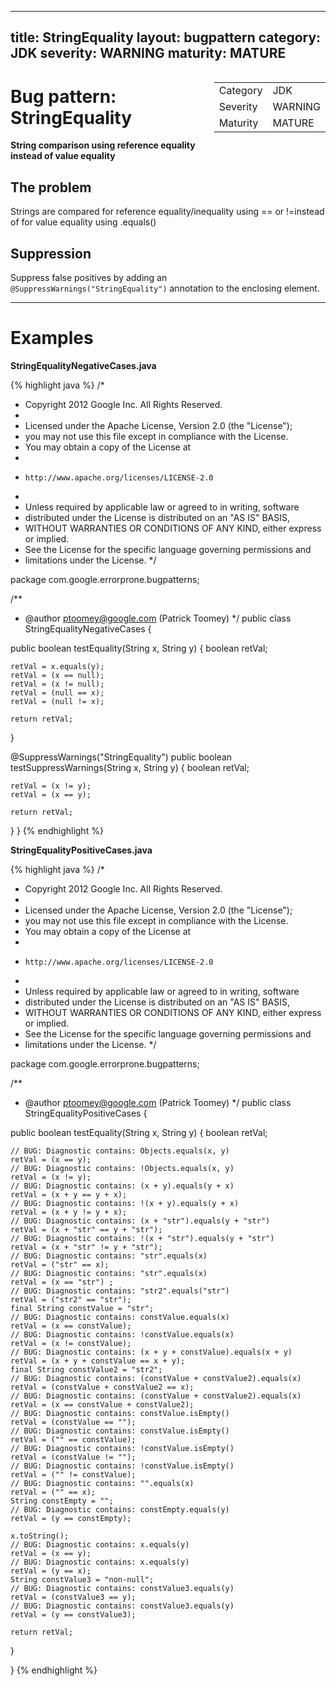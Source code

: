 <!--
*** AUTO-GENERATED, DO NOT MODIFY ***
To make changes, edit the @BugPattern annotation or the explanation in docs/bugpattern.
-->

---
title: StringEquality
layout: bugpattern
category: JDK
severity: WARNING
maturity: MATURE
---

<div style="float:right;"><table id="metadata">
<tr><td>Category</td><td>JDK</td></tr>
<tr><td>Severity</td><td>WARNING</td></tr>
<tr><td>Maturity</td><td>MATURE</td></tr>
</table></div>

# Bug pattern: StringEquality
__String comparison using reference equality instead of value equality__

## The problem
Strings are compared for reference equality/inequality using == or !=instead of for value equality using .equals()

## Suppression
Suppress false positives by adding an `@SuppressWarnings("StringEquality")` annotation to the enclosing element.

----------

# Examples
__StringEqualityNegativeCases.java__

{% highlight java %}
/*
 * Copyright 2012 Google Inc. All Rights Reserved.
 *
 * Licensed under the Apache License, Version 2.0 (the "License");
 * you may not use this file except in compliance with the License.
 * You may obtain a copy of the License at
 *
 *     http://www.apache.org/licenses/LICENSE-2.0
 *
 * Unless required by applicable law or agreed to in writing, software
 * distributed under the License is distributed on an "AS IS" BASIS,
 * WITHOUT WARRANTIES OR CONDITIONS OF ANY KIND, either express or implied.
 * See the License for the specific language governing permissions and
 * limitations under the License.
 */

package com.google.errorprone.bugpatterns;

/**
 * @author ptoomey@google.com (Patrick Toomey)
 */
public class StringEqualityNegativeCases {

  public boolean testEquality(String x, String y) {
    boolean retVal;

    retVal = x.equals(y);
    retVal = (x == null);
    retVal = (x != null);
    retVal = (null == x);
    retVal = (null != x);

    return retVal;
  }
  
  @SuppressWarnings("StringEquality")
  public boolean testSuppressWarnings(String x, String y) {
    boolean retVal;
 
    retVal = (x != y);
    retVal = (x == y);

    return retVal;
  } 
}
{% endhighlight %}

__StringEqualityPositiveCases.java__

{% highlight java %}
/*
 * Copyright 2012 Google Inc. All Rights Reserved.
 *
 * Licensed under the Apache License, Version 2.0 (the "License");
 * you may not use this file except in compliance with the License.
 * You may obtain a copy of the License at
 *
 *     http://www.apache.org/licenses/LICENSE-2.0
 *
 * Unless required by applicable law or agreed to in writing, software
 * distributed under the License is distributed on an "AS IS" BASIS,
 * WITHOUT WARRANTIES OR CONDITIONS OF ANY KIND, either express or implied.
 * See the License for the specific language governing permissions and
 * limitations under the License.
 */

package com.google.errorprone.bugpatterns;

/**
 * @author ptoomey@google.com (Patrick Toomey)
 */
public class StringEqualityPositiveCases {

  public boolean testEquality(String x, String y) {
    boolean retVal;

    // BUG: Diagnostic contains: Objects.equals(x, y) 
    retVal = (x == y);
    // BUG: Diagnostic contains: !Objects.equals(x, y)
    retVal = (x != y);
    // BUG: Diagnostic contains: (x + y).equals(y + x)
    retVal = (x + y == y + x);
    // BUG: Diagnostic contains: !(x + y).equals(y + x)
    retVal = (x + y != y + x);
    // BUG: Diagnostic contains: (x + "str").equals(y + "str") 
    retVal = (x + "str" == y + "str");
    // BUG: Diagnostic contains: !(x + "str").equals(y + "str") 
    retVal = (x + "str" != y + "str");
    // BUG: Diagnostic contains: "str".equals(x)
    retVal = ("str" == x);
    // BUG: Diagnostic contains: "str".equals(x)
    retVal = (x == "str") ;
    // BUG: Diagnostic contains: "str2".equals("str")
    retVal = ("str2" == "str");    
    final String constValue = "str";
    // BUG: Diagnostic contains: constValue.equals(x)
    retVal = (x == constValue);
    // BUG: Diagnostic contains: !constValue.equals(x)
    retVal = (x != constValue);
    // BUG: Diagnostic contains: (x + y + constValue).equals(x + y)
    retVal = (x + y + constValue == x + y);
    final String constValue2 = "str2";
    // BUG: Diagnostic contains: (constValue + constValue2).equals(x)
    retVal = (constValue + constValue2 == x);
    // BUG: Diagnostic contains: (constValue + constValue2).equals(x)
    retVal = (x == constValue + constValue2);
    // BUG: Diagnostic contains: constValue.isEmpty()
    retVal = (constValue == "");
    // BUG: Diagnostic contains: constValue.isEmpty()
    retVal = ("" == constValue);
    // BUG: Diagnostic contains: !constValue.isEmpty()
    retVal = (constValue != "");
    // BUG: Diagnostic contains: !constValue.isEmpty()
    retVal = ("" != constValue);
    // BUG: Diagnostic contains: "".equals(x)
    retVal = ("" == x);
    String constEmpty = "";
    // BUG: Diagnostic contains: constEmpty.equals(y)
    retVal = (y == constEmpty);
    
    x.toString();
    // BUG: Diagnostic contains: x.equals(y)
    retVal = (x == y);
    // BUG: Diagnostic contains: x.equals(y)
    retVal = (y == x);
    String constValue3 = "non-null";
    // BUG: Diagnostic contains: constValue3.equals(y)
    retVal = (constValue3 == y);
    // BUG: Diagnostic contains: constValue3.equals(y)
    retVal = (y == constValue3);

    return retVal;
  }

}
{% endhighlight %}

